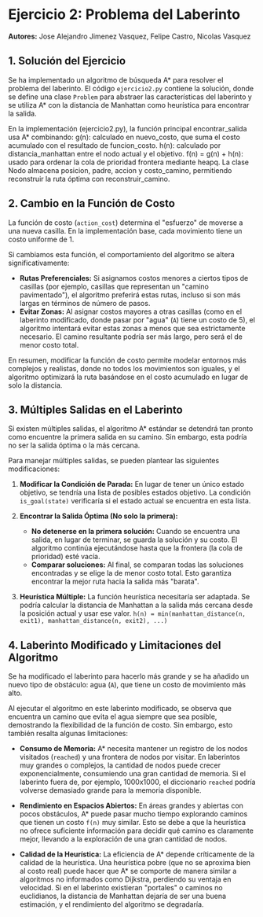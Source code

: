 # Ejercicio 2: Problema del Laberinto

**Autores:** Jose Alejandro Jimenez Vasquez, Felipe Castro, Nicolas Vasquez

## 1. Solución del Ejercicio

Se ha implementado un algoritmo de búsqueda A* para resolver el problema del laberinto. El código `ejercicio2.py` contiene la solución, donde se define una clase `Problem` para abstraer las características del laberinto y se utiliza A* con la distancia de Manhattan como heurística para encontrar la salida.

En la implementación (ejercicio2.py), la función principal encontrar_salida usa A* combinando:
g(n): calculado en nuevo_costo, que suma el costo acumulado con el resultado de funcion_costo.
h(n): calculado por distancia_manhattan entre el nodo actual y el objetivo.
f(n) = g(n) + h(n): usado para ordenar la cola de prioridad frontera mediante heapq.
La clase Nodo almacena posicion, padre, accion y costo_camino, permitiendo reconstruir la ruta óptima con reconstruir_camino.

## 2. Cambio en la Función de Costo

La función de costo (`action_cost`) determina el "esfuerzo" de moverse a una nueva casilla. En la implementación base, cada movimiento tiene un costo uniforme de 1.

Si cambiamos esta función, el comportamiento del algoritmo se altera significativamente:

- **Rutas Preferenciales:** Si asignamos costos menores a ciertos tipos de casillas (por ejemplo, casillas que representan un "camino pavimentado"), el algoritmo preferirá estas rutas, incluso si son más largas en términos de número de pasos.
- **Evitar Zonas:** Al asignar costos mayores a otras casillas (como en el laberinto modificado, donde pasar por "agua" (`A`) tiene un costo de 5), el algoritmo intentará evitar estas zonas a menos que sea estrictamente necesario. El camino resultante podría ser más largo, pero será el de menor costo total.

En resumen, modificar la función de costo permite modelar entornos más complejos y realistas, donde no todos los movimientos son iguales, y el algoritmo optimizará la ruta basándose en el costo acumulado en lugar de solo la distancia.

## 3. Múltiples Salidas en el Laberinto

Si existen múltiples salidas, el algoritmo A* estándar se detendrá tan pronto como encuentre la primera salida en su camino. Sin embargo, esta podría no ser la salida óptima o la más cercana.

Para manejar múltiples salidas, se pueden plantear las siguientes modificaciones:

1.  **Modificar la Condición de Parada:** En lugar de tener un único estado objetivo, se tendría una lista de posibles estados objetivo. La condición `is_goal(state)` verificaría si el estado actual se encuentra en esta lista.

2.  **Encontrar la Salida Óptima (No solo la primera):**
    - **No detenerse en la primera solución:** Cuando se encuentra una salida, en lugar de terminar, se guarda la solución y su costo. El algoritmo continúa ejecutándose hasta que la frontera (la cola de prioridad) esté vacía.
    - **Comparar soluciones:** Al final, se comparan todas las soluciones encontradas y se elige la de menor costo total. Esto garantiza encontrar la mejor ruta hacia la salida más "barata".

3.  **Heurística Múltiple:** La función heurística necesitaría ser adaptada. Se podría calcular la distancia de Manhattan a la salida más cercana desde la posición actual y usar ese valor. `h(n) = min(manhattan_distance(n, exit1), manhattan_distance(n, exit2), ...)`

## 4. Laberinto Modificado y Limitaciones del Algoritmo

Se ha modificado el laberinto para hacerlo más grande y se ha añadido un nuevo tipo de obstáculo: agua (`A`), que tiene un costo de movimiento más alto.

Al ejecutar el algoritmo en este laberinto modificado, se observa que encuentra un camino que evita el agua siempre que sea posible, demostrando la flexibilidad de la función de costo. Sin embargo, esto también resalta algunas limitaciones:

- **Consumo de Memoria:** A* necesita mantener un registro de los nodos visitados (`reached`) y una frontera de nodos por visitar. En laberintos muy grandes o complejos, la cantidad de nodos puede crecer exponencialmente, consumiendo una gran cantidad de memoria. Si el laberinto fuera de, por ejemplo, 1000x1000, el diccionario `reached` podría volverse demasiado grande para la memoria disponible.

- **Rendimiento en Espacios Abiertos:** En áreas grandes y abiertas con pocos obstáculos, A* puede pasar mucho tiempo explorando caminos que tienen un costo `f(n)` muy similar. Esto se debe a que la heurística no ofrece suficiente información para decidir qué camino es claramente mejor, llevando a la exploración de una gran cantidad de nodos.

- **Calidad de la Heurística:** La eficiencia de A* depende críticamente de la calidad de la heurística. Una heurística pobre (que no se aproxima bien al costo real) puede hacer que A* se comporte de manera similar a algoritmos no informados como Dijkstra, perdiendo su ventaja en velocidad. Si en el laberinto existieran "portales" o caminos no euclidianos, la distancia de Manhattan dejaría de ser una buena estimación, y el rendimiento del algoritmo se degradaría.
